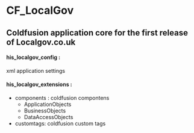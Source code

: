 # CF_LocalGov
## Coldfusion application core for the first release of Localgov.co.uk

####  his_localgov_config :
xml application settings
####  his_localgov_extensions :
  * components : coldfusion compontens
      -  ApplicationObjects
      -  BusinessObjects
      -  DataAccessObjects
  * customtags:   coldfusion custom tags
